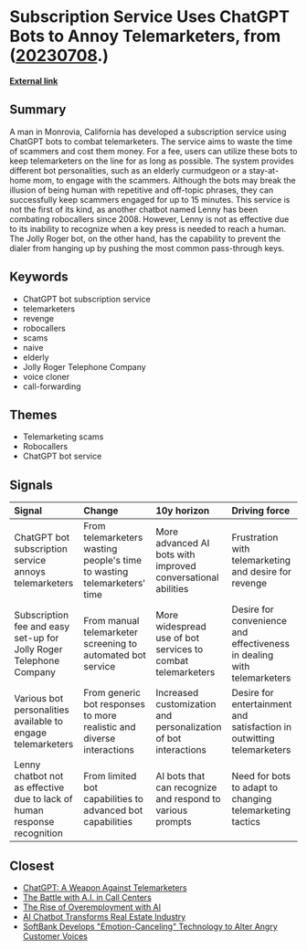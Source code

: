 # __Subscription Service Uses ChatGPT Bots to Annoy Telemarketers__, from ([20230708](https://kghosh.substack.com/p/20230708).)

__[External link](https://www.techspot.com/news/99264-man-opens-chatgpt-bot-subscription-service-annoy-waste.html)__



## Summary

A man in Monrovia, California has developed a subscription service using ChatGPT bots to combat telemarketers. The service aims to waste the time of scammers and cost them money. For a fee, users can utilize these bots to keep telemarketers on the line for as long as possible. The system provides different bot personalities, such as an elderly curmudgeon or a stay-at-home mom, to engage with the scammers. Although the bots may break the illusion of being human with repetitive and off-topic phrases, they can successfully keep scammers engaged for up to 15 minutes. This service is not the first of its kind, as another chatbot named Lenny has been combating robocallers since 2008. However, Lenny is not as effective due to its inability to recognize when a key press is needed to reach a human. The Jolly Roger bot, on the other hand, has the capability to prevent the dialer from hanging up by pushing the most common pass-through keys.

## Keywords

* ChatGPT bot subscription service
* telemarketers
* revenge
* robocallers
* scams
* naive
* elderly
* Jolly Roger Telephone Company
* voice cloner
* call-forwarding

## Themes

* Telemarketing scams
* Robocallers
* ChatGPT bot service

## Signals

| Signal                                                                   | Change                                                                  | 10y horizon                                                     | Driving force                                                          |
|:-------------------------------------------------------------------------|:------------------------------------------------------------------------|:----------------------------------------------------------------|:-----------------------------------------------------------------------|
| ChatGPT bot subscription service annoys telemarketers                    | From telemarketers wasting people's time to wasting telemarketers' time | More advanced AI bots with improved conversational abilities    | Frustration with telemarketing and desire for revenge                  |
| Subscription fee and easy set-up for Jolly Roger Telephone Company       | From manual telemarketer screening to automated bot service             | More widespread use of bot services to combat telemarketers     | Desire for convenience and effectiveness in dealing with telemarketers |
| Various bot personalities available to engage telemarketers              | From generic bot responses to more realistic and diverse interactions   | Increased customization and personalization of bot interactions | Desire for entertainment and satisfaction in outwitting telemarketers  |
| Lenny chatbot not as effective due to lack of human response recognition | From limited bot capabilities to advanced bot capabilities              | AI bots that can recognize and respond to various prompts       | Need for bots to adapt to changing telemarketing tactics               |

## Closest

* [ChatGPT: A Weapon Against Telemarketers](fae2a94efbea75250fc5914ef7d16991)
* [The Battle with A.I. in Call Centers](56beef7b04fba80fbf7a9b4625af80b1)
* [The Rise of Overemployment with AI](865de68b1a86658397163b10f850e3c5)
* [AI Chatbot Transforms Real Estate Industry](c14897a01483f969db962ac281ef977a)
* [SoftBank Develops "Emotion-Canceling" Technology to Alter Angry Customer Voices](291a9b422929106e96db914ff5d60401)